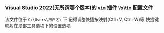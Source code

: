 ### Visual Studio 2022(无所谓哪个版本)的 `vim` 插件 `VxVim` 配置文件
该文件位于 `C:\Users\用户名\` 下
记得调整快捷按映射(Ctrl+V, Ctrl+W)等
快捷键映射在顶部工具选项下的设置选项
